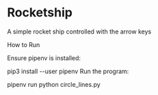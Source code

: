 # Rocketship
A simple rocket ship controlled with the arrow keys

How to Run

Ensure pipenv is installed:

pip3 install --user pipenv
Run the program:

pipenv run python circle_lines.py
